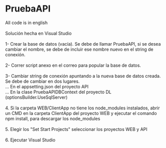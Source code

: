 # PruebaAPI
All code is in english
<br>
<br>
Solución hecha en Visual Studio
<br>
<br>
1- Crear la base de datos (vacía). Se debe de llamar PruebaAPI, si se desea cambiar el nombre, se debe de incluir ese nombre nuevo en el string de conexión.
<br>
<br>
2- Correr script anexo en el correo para popular la base de datos.
<br>
<br>
3- Cambiar string de conexión apuntando a la nueva base de datos creada. Se debe de cambiar en dos lugares.
<br>
  ... En el appsetting.json del proyecto API
<br>
  ... En la clase PruebaAPIDBContext del proyecto DL (optionsBuilder.UseSqlServer)
<br>
<br>
4. Si la carpeta WEB/ClientApp no tiene los node_modules instalados, abrir un CMD en la carpeta ClientApp del proyecto WEB y ejecutar el comando npm install, para descargar los node_modules
<br>
<br>
5. Elegir los "Set Start Projects" seleccionar los proyectos WEB y API
<br>
<br>
6. Ejecutar Visual Studio
